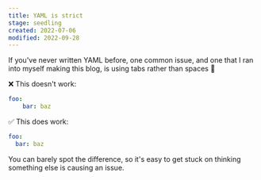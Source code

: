 ```yaml
---
title: YAML is strict
stage: seedling
created: 2022-07-06
modified: 2022-09-28
---
```


If you've never written YAML before, one common issue, and one that I ran into myself making this blog, is using tabs rather than spaces :exploding_head:

:x: This doesn't work:

```yaml
foo:
	bar: baz
```

:white_check_mark: This does work:

```yaml
foo:
  bar: baz
```

You can barely spot the difference, so it's easy to get stuck on thinking something else is causing an issue.

